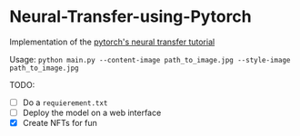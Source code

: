 # Neural-Transfer-using-Pytorch
Implementation of the [pytorch's neural transfer tutorial](https://pytorch.org/tutorials/advanced/neural_style_tutorial.html)

Usage: `python main.py --content-image path_to_image.jpg --style-image path_to_image.jpg`

TODO:
- [ ] Do a `requierement.txt`
- [ ] Deploy the model on a web interface
- [x] Create NFTs for fun
